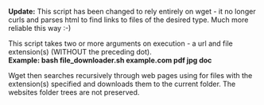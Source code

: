 **Update:** This script has been changed to rely entirely on wget - it no longer curls and parses html to find links to files of the desired type. Much more reliable this way :-)


This script takes two or more arguments on execution - a url and file extension(s) (WITHOUT the preceding dot).  
**Example: bash file_downloader.sh example.com pdf jpg doc**  


Wget then searches recursively through web pages using for files with the extension(s) specified and downloads them to the current folder. The websites folder trees are not preserved. 
